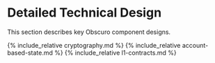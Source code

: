 # Detailed Technical Design
This section describes key Obscuro component designs.

{% include_relative cryptography.md %}
{% include_relative account-based-state.md %}
{% include_relative l1-contracts.md %}

